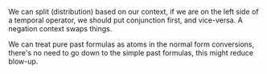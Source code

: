We can split (distribution) based on our context,
if we are on the left side of a temporal operator, we should put conjunction first, and vice-versa. A negation context swaps things.

We can treat pure past formulas as atoms in the normal form conversions,
there's no need to go down to the simple past formulas,
this might reduce blow-up.
